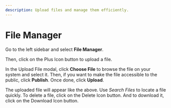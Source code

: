 ```yaml
---
description: Upload files and manage them efficiently.
---
```


# File Manager

Go to the left sidebar and select **File Manager**.

Then, click on the Plus Icon button to upload a file.

In the Upload File modal, click **Choose File** to browse the file on your system and select it. Then, if you want to make the file accessible to the public, click **Publish**. Once done, click **Upload**.

The uploaded file will appear like the above. Use _Search Files_ to locate a file quickly. To delete a file, click on the Delete Icon button. And to download it, click on the Download Icon button.
